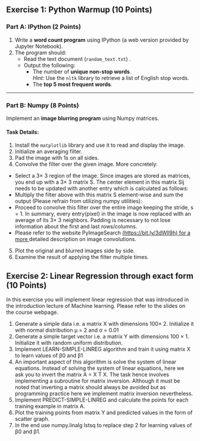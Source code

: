 
## Exercise 1: Python Warmup (10 Points)  

### Part A: IPython (2 Points)  
1. Write a **word count program** using IPython (a web version provided by Jupyter Notebook).  
2. The program should:  
   - Read the text document (`random_text.txt`) .  
   - Output the following:  
     - The number of **unique non-stop words**.  
       *Hint:* Use the `nltk` library to retrieve a list of English stop words.  
     - The **top 5 most frequent words**.  

---

### Part B: Numpy (8 Points)  
Implement an **image blurring program** using Numpy matrices.  

#### Task Details:  
1. Install the `matplotlib` library and use it to read and display the image.  
2. Initialize an averaging filter.
3. Pad the image with 1s on all sides.
4. Convolve the filter over the given image. More concretely:
- Select a 3× 3 region of the image. Since images are stored as matrices, you end up with a 3× 3 matrix S. The center element in this matrix Sij needs to be updated with another entry which is calculated as follows:
- Multiply the filter above with this matrix S element-wise and sum the output (Please refrain from utilizing numpy utilities):
- Proceed to convolve this filter over the entire image keeping the stride, s = 1. In summary, every entry(pixel) in the image is now replaced with an average of its 3× 3 neighbors. Padding is necessary to not lose information about the first and last rows/columns.
- Please refer to the website PyImageSearch [(https://bit.ly/3dWll9h) for a more ](https://bit.ly/3dWll9h)detailed description on image convolutions.
5. Plot the original and blurred images side by side.
6. Examine the result of applying the filter multiple times.

## Exercise 2: Linear Regression through exact form (10 Points)

In this exercise you will implement linear regression that was introduced in the introduction lecture of Machine learning. Please refer to the slides on the course webpage.

1. Generate a simple data i.e. a matrix X with dimensions 100× 2. Initialize it with normal distribution µ = 2 and σ = 0.01
2. Generate a simple target vector i.e. a matrix Y with dimensions 100 × 1. Initialize it with random uniform distribution.
3. Implement LEARN-SIMPLE-LINREG algorithm and train it using matrix X to learn values of β0 and β1
4. An important aspect of this algorithm is solve the system of linear equations. Instead of solving the system of linear equations, here we ask you to invert the matrix A = X T X. The task hence involves implementing a subroutine for matrix inversion. Although it must be noted that inverting a matrix should always be avoided but as programming practice here we implement matrix inversion nevertheless.
5. Implement PREDICT-SIMPLE-LINREG and calculate the points for each training example in matrix A.
6. Plot the training points from matrix Y and predicted values in the form of scatter graph.
7. In the end use numpy.linalg lstsq to replace step 2 for learning values of β0 and β1.
